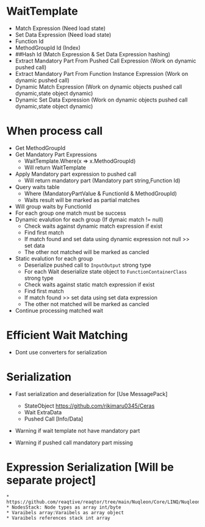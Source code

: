 ﻿

# WaitTemplate
* Match Expression (Need load state)
* Set Data Expression (Need load state)
* Function Id
* MethodGroupId Id (Index)
* ##Hash Id (Match Expression & Set Data Expression hashing)
* Extract Mandatory Part From Pushed Call Expression (Work on dynamic pushed call)
* Extract Mandatory Part From Function Instance Expression (Work on dynamic pushed call)
* Dynamic Match Expression (Work on dynamic objects pushed call dynamic,state object dynamic)
* Dynamic Set Data Expression (Work on dynamic objects pushed call dynamic,state object dynamic)

# When process call
* Get MethodGroupId
* Get Mandatory Part Expressions
	* WaitTemplate.Where(x => x.MethodGroupId)
	* Will return WaitTemplate
* Apply Mandatory part expression to pushed call
	* Will return mandatory part (Mandatory part string,Function Id)
* Query waits table
	* Where (MandatoryPartValue & FunctionId & MethodGroupId)
	* Waits result will be marked as partial matches
* Will group waits by FunctionId
* For each group one match must be success
* Dynamic evalution for each group (If dymaic match != null)
	* Check waits against dynamic match expression if exist
	* Find first match
	* If match found and set data using dynamic expression not null >> set data
	* The other not matched will be marked as cancled
* Static evalution for each group
	* Deserialize pushed call to `InputOutput` strong type
	* For each Wait deserialize state object to `FunctionContainerClass` strong type
	* Check waits against static match expression if exist
	* Find first match
	* If match found >> set data using set data expression
	* The other not matched will be marked as cancled
* Continue processing matched wait



# Efficient Wait Matching
* Dont use converters for serialization

# Serialization
* Fast serialization and deserialization for [Use MessagePack] 
	* StateObject https://github.com/rikimaru0345/Ceras
	* Wait ExtraData
	* Pushed Call [Info/Data]


* Warning if wait template not have mandatory part
* Warning if pushed call mandatory part missing

# Expression Serialization [Will be separate project]
	* https://github.com/reaqtive/reaqtor/tree/main/Nuqleon/Core/LINQ/Nuqleon.Linq.Expressions.Bonsai
	* NodesStack: Node types as array int/byte
	* Varaibels array:Varaibels as array object
	* Varaibels references stack int array

